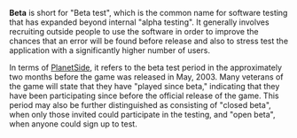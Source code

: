 **Beta** is short for "Beta test", which is the common name for software testing
that has expanded beyond internal "alpha testing". It generally involves
recruiting outside people to use the software in order to improve the chances
that an error will be found before release and also to stress test the
application with a significantly higher number of users.

In terms of [PlanetSide](../etc/PlanetSide.md), it refers to the beta test
period in the approximately two months before the game was released in
May, 2003. Many veterans of the game will state that they have "played since
beta," indicating that they have been participating since before the official
release of the game. This period may also be further distinguished as consisting
of "closed beta", when only those invited could participate in the testing, and
"open beta", when anyone could sign up to test.

<!--[Category:Terminology](../Category:Terminology.md)-->
